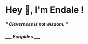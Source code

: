 <h1 title="head"> Hey 👋, I'm Endale !</h1>

**<h5><i>" Cleverness is not wisdom. "</i></h5>**

*<b>___ Euripides ___</b>*
